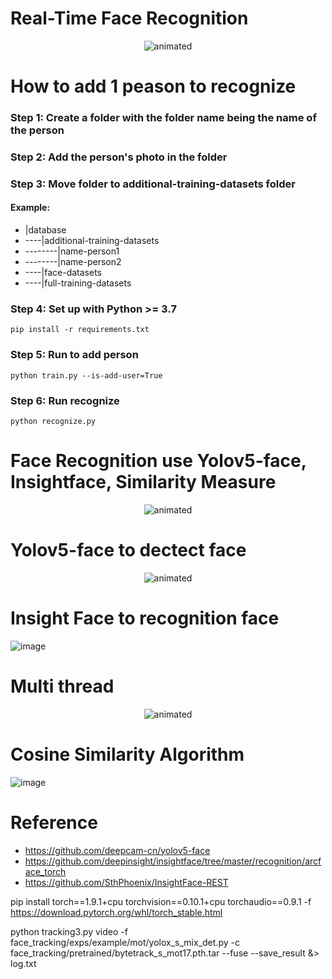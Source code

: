 # Real-Time Face Recognition
<p align="center">
  <img src="./static/results/face-recognition.gif" alt="animated" />
</p>

# How to add 1 peason to recognize
### Step 1: Create a folder with the folder name being the name of the person
### Step 2: Add the person's photo in the folder
### Step 3: Move folder to additional-training-datasets folder
#### Example:

- |database
- ----|additional-training-datasets
- --------|name-person1
- --------|name-person2
- ----|face-datasets
- ----|full-training-datasets

### Step 4: Set up with Python >= 3.7
````
pip install -r requirements.txt
````
### Step 5: Run to add person
````
python train.py --is-add-user=True
````
### Step 6: Run recognize
````
python recognize.py
````
# Face Recognition use Yolov5-face, Insightface, Similarity Measure 
<p align="center">
  <img src="./static/results/workflow.png" alt="animated" />
</p>

# Yolov5-face to dectect face
<p align="center">
  <img src="./static/results/face-detection.gif" alt="animated" />
</p>

# Insight Face to recognition face
![image](https://user-images.githubusercontent.com/80930272/160270088-a3760d88-ebc8-4535-907e-6b684276755a.png)

# Multi thread
<p align="center">
  <img src="https://user-images.githubusercontent.com/80930272/165548024-6d25fbe4-057f-4123-a3f9-3912cce2b73b.png" alt="animated" />
</p>

# Cosine Similarity Algorithm
![image](https://user-images.githubusercontent.com/80930272/160270156-37fe3269-ca65-4692-a3b2-e9568b3876f8.png)

# Reference
- https://github.com/deepcam-cn/yolov5-face
- https://github.com/deepinsight/insightface/tree/master/recognition/arcface_torch
- https://github.com/SthPhoenix/InsightFace-REST

pip install torch==1.9.1+cpu torchvision==0.10.1+cpu torchaudio==0.9.1 -f https://download.pytorch.org/whl/torch_stable.html

python tracking3.py video -f face_tracking/exps/example/mot/yolox_s_mix_det.py -c face_tracking/pretrained/bytetrack_s_mot17.pth.tar --fuse --save_result &> log.txt